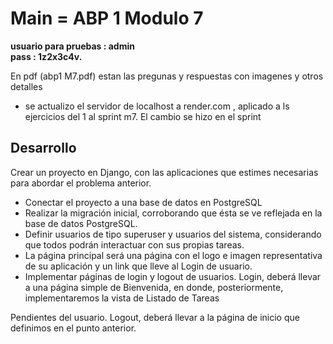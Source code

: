 <h1>Main = ABP 1 Modulo 7</h1>

<b>usuario para pruebas : admin <br/>
pass : 1z2x3c4v.</b>

En pdf (abp1 M7.pdf) estan las pregunas y respuestas con imagenes y otros detalles 

* se actualizo el servidor de localhost a render.com , aplicado a ls ejercicios del 1 al sprint m7. El cambio se hizo en el sprint

<h2>Desarrollo</h2>

Crear un proyecto en Django, con las aplicaciones que estimes necesarias para abordar el
problema anterior.
- Conectar el proyecto a una base de datos en PostgreSQL
- Realizar la migración inicial, corroborando que ésta se ve reflejada en la base de datos
PostgreSQL.
- Definir usuarios de tipo superuser y usuarios del sistema, considerando que todos podrán
interactuar con sus propias tareas.
- La página principal será una página con el logo e imagen representativa de su aplicación y un link
que lleve al Login de usuario.
- Implementar páginas de login y logout de usuarios. Login, deberá llevar a una página simple de
Bienvenida, en donde, posteriormente, implementaremos la vista de Listado de Tareas

Pendientes del usuario. Logout, deberá llevar a la página de inicio que definimos en el punto
anterior.
